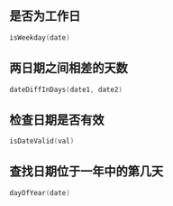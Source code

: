 ## 是否为工作日


```objectivec
isWeekday(date)
```


## 两日期之间相差的天数


```objectivec
dateDiffInDays(date1, date2)
```


## 检查日期是否有效


```objectivec
isDateValid(val)
```


## 查找日期位于一年中的第几天


```objectivec
dayOfYear(date)
```

